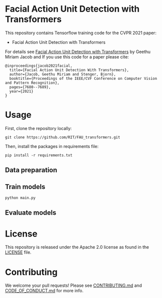 # Facial Action Unit Detection with Transformers
 
This repository contains Tensorflow training code for the CVPR 2021 paper:
* Facial Action Unit Detection with Transformers
 
 
For details see [Facial Action Unit Detection with Transformers](https://openaccess.thecvf.com/content/CVPR2021/papers/Jacob_Facial_Action_Unit_Detection_With_Transformers_CVPR_2021_paper.pdf) by Geethu Miriam Jacob and
If you use this code for a paper please cite:
 
```
@inproceedings{jacob2021facial,
  title={Facial Action Unit Detection With Transformers},
  author={Jacob, Geethu Miriam and Stenger, Bjorn},
  booktitle={Proceedings of the IEEE/CVF Conference on Computer Vision and Pattern Recognition},
  pages={7680--7689},
  year={2021}
}
```
 
# Usage
 
First, clone the repository locally:
```
git clone https://github.com/RIT/FAU_transformers.git
```
Then, install the packages in requirements file:
 
```
pip install -r requirements.txt
```
 
## Data preparation
 
 
## Train models
 
```
python main.py
```
 
## Evaluate models
 
# License
This repository is released under the Apache 2.0 license as found in the [LICENSE](LICENSE) file.
 
# Contributing
We welcome your pull requests! Please see [CONTRIBUTING.md](.github/CONTRIBUTING.md) and [CODE_OF_CONDUCT.md](.github/CODE_OF_CONDUCT.md) for more info.
